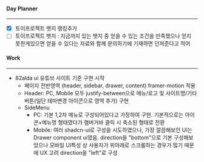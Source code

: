 
#### Day Planner
---
- [x] 토이프로젝트 뱃지 랭킹추가
- [ ] 토이프로젝트 뱃지 : 지금까지 있는 뱃지 중 얻을 수 있는 조건을 만족했으나 얻지 못한게있으면 얻을 수 있다는 자료와 함께 문의하기에 기재하면 던져준다고 적어

#### Work
---
- 82alda ui 유튜브 사이트 기준 구현 시작
	- 페이지 전반영역 (header, sidebar, drawer, content) framer-motion 적용
	- Header: PC, Mobile 모두 justify-between으로 메뉴/로고 및 사이트명/기타 버튼(일단 테마변경 아이콘으로 영역 추가) 구현
	- SideMenu
		- PC: 기본 1,2차 메뉴로 구성되어있다고 가정하여 구현. 기본적으로는 아이콘+메뉴명 형태였다가 햄버거바 클릭 시 축소된 형태로 전환
		- Mobile: 여러 shadcn-ui로 구성을 시도하였으나, 가장 깔끔해보인 UI는 Drawer component ui였음. direction을 "bottom"으로 기본 구성해보았으나 모바일 UI특성 상 사용자가 위아래로 스크롤하는 경우가 많기 때문에 UX 고려 direction을 "left"로 구성